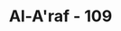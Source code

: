 ---
title: "Al-A'raf - 109"
no: 109
arabic_no: ١٠٩
ayah: قَالَ الْمَلَاُ مِنْ قَوْمِ فِرْعَوْنَ اِنَّ هٰذَا لَسٰحِرٌ عَلِيْمٌۙ  
translation: "Pemuka-pemuka kaum Fir‘aun berkata, “Orang ini benar-benar pesihir yang pandai,"
tafsir: "Dalam ayat ini diterangkan bahwa setelah para pembesar kaum Firaun menyaksikan mukjizat yang diperlihatkan Nabi Musa kepada mereka, hati nurani mereka tidak beriman, bahkan mereka menuduh Nabi Musa telah melakukan sihir. Mereka menganggap bahwa perubahan tongkat Nabi Musa menjadi ular besar yang mereka saksikan, sama halnya dengan apa yang dapat diperbuat oleh ahli-ahli sihir yang terkenal di masa itu. \n\nSihir dapat dibagi menjadi tiga macam, yaitu:\n\n1. Sihir yang menggunakan benda-benda alam tertentu, yang diperlakukan sedemikian rupa dengan cara-cara tertentu pula, yang hanya diketahui oleh ahli-ahli sihir sendiri, sehingga menghasilkan efek (kesan) yang sangat menakjubkan bagi masyarakat yang alam pikirnya masih primitif (bersahaja).\n\n2. Sihir yang didasarkan pada kecepatan tangan, dalam menyembunyikan dan menampakkan benda-benda tertentu, sehingga kelihatan lain bentuk dan rupanya dari keadaan yang sebenarnya. Hal ini sama dengan permainan sulap pada masa kita sekarang.\n\n3. Sihir yang berdasarkan ilmu hipnotis, yaitu mempengaruhi jiwa yang lemah oleh orang-orang yang memiliki jiwa yang kuat. Dan kadang-kadang mereka mempergunakan pengaruh jin, sehingga membuahkan perbuatan yang manakutkan dan membuat orang histeris, seperti permainan jailangkung, dan sebagainya."
---